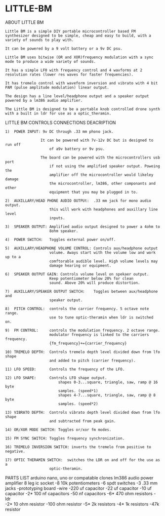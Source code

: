 # LITTLE-BM

ABOUT LITTLE BM

	Little BM is a simple DIY portable microcontroller based FM synthesizer designed to be simple, cheap and easy to build, with a variety of sounds to play with. 
	
	It can be powered by a 9 volt battery or a 9v DC psu.

	Little BM uses bitwise (OR and XOR)frequency modulation with a sync mode to produce a wide variety of sounds. 
	
	It has a simple LF0 with frequency control and 4 wavforms at 2 resolution rates (lower res waves for faster frequencies). 
	
	It has tremelo control with waveform inversion and vibrato with 4 bit PAM (pulse amplitude modulation) linear output. 
	
	The design has a line level/headphone output and a speaker output powered by a lm386 audio amplifier. 
	
	The Little BM is designed to be a portable knob controlled drone synth with a built in ldr for use as a optic_theramin.


LITTLE BM CONTROLS CONNECTIONS DEACRIPTION

	1)	POWER INPUT: 9v DC through .33 mm phono jack. 
		
					It can be powered with 7v-12v DC but is designed to run off
						of a9v battery or 9v psu.

					The board can be powered with the microcontrollers usb port
						if not using the amplified speaker output. Poweing the
						amplifier off the microcontroller would likeley damage
						the microcontroller, lm386, other componants and other
						equipment that you may be plugged in to.

	2)	AUXILLARY/HEAD PHONE AUDIO OUTPUt:	.33 mm jack for mono audio output.
						this will work with headphones and auxillary line level
						inputs.

	3)	SPEAKER OUTPUT:	Amplified audio output designed to power a 4ohm to 
						8ohm speaker. 

	4)	POWER SWITCH:	Toggles external power on/off.

	5)	AUXILLARY/HEADPHONE VOLUME CONTROL:	Controls aux/headphone output
						volume. Aways start with the volume low and work up to a
						comftorable audible level. High volume levels may
						damage hearing or equipment.

	6)	SPEAKER OUTPUT GAIN: Controls volume level on spekaer output.
						Keep potentiometer below 20% for clean
						sound. Above 20% will produce distortion.

	7)	AUXILLARY/SPEAKER OUTPUT SWITCH:	Toggles between aux/headphone and
						speaker output.

	8)	PITCH CONTROL:	controls the carrier frequency. 5 octave note range.
						use to tune optic-theramin when ldr is switched on.

	9)	FM CONTROL:		controls the modulation frequency. 2 octave range.
						modulator frequency is linked to the carriers frequency.
						{fm_frequency}+={carrier_frequency}

	10)	TREMELO DEPTH:	Controls tremelo depth level divided down from lfo shape
						and added to pitch (carrier frequency).

	11)	LFO SPEED:		Controls the frequency of the LFO.

	12)	LFO SHAPE:		Controls LFO shape output.
							shapes 0-3...square, triangle, saw, ramp @ 16 byte
							samples. (speed*1)
							shapes 4-7...square, triangle, saw, ramp @ 8 byte
							samples. (speed*2)

	13)	VIBRATO DEPTH:	Controls vibrato depth level divided down from lfo shape
						and subtracted from peak gain.

	14) OR/XOR MODE SWITCH:	Toggles or/xor fm modes.

	15) FM SYNC SWITCH: Toggles frequency synchronization.

	16)	TREMELO INVERSION SWITCH: inverts the tremelo from positive to negative.

	17)	OPTIC THERAMIN SWITCH:	switches the LDR on and off for the use as a 
						optic-theramin.

PARTS LIST
	      arduino nano, uno or compatable clones
              lm386 audio power amplifier
              8 leg ic socket
              -8 10k potentiometers
              -6 spdt switches
              -3 .33 mm jacks
              -prototyping board
              -wire
              -220 uf capacitor
              -22 uf capacitor
              -10 uf capacitor
              -2* 100 nf capacitors
              -50 nf capacitors
              -6* 470 ohm resistors
              -ldr              
              -2* 10 ohm resistor
              -100 ohm resistor
              -5* 2k resistors
              -4* 1k resistors
              -47k resistor



